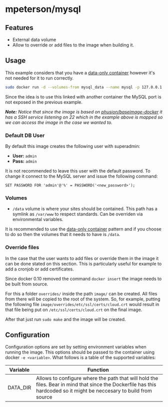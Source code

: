 # mpeterson/mysql
## Features
  * External data volume
  * Allow to override or add files to the image when building it.

## Usage
This example considers that you have a [data-only container](http://docs.docker.io/use/working_with_volumes/) however it's not needed for it to run correctly.

```bash
sudo docker run -d --volumes-from mysql_data --name mysql -p 127.0.0.1::22 mpeterson/mysql
```

Since the idea is to use this linked with another container the MySQL port is not exposed in the previous example.

*__Note:__ Notice that since the image is based on [phusion/baseimage-docker](https://github.com/phusion/baseimage-docker) it has a SSH service listening on 22 which in the example above is mapped so we can access the image in the case we wanted to.*

### Default DB User
By default this image creates the following user with superadmin:

  * **User:** ```admin```
  * **Pass:** ```admin```

It is not recommended to leave this user with the default password. To change it connect to the MySQL server and issue the following command:

```mysql
SET PASSWORD FOR 'admin'@'%' = PASSWORD('<new_password>');
```

### Volumes
  * ```/data``` volume is where your sites should be contained. This path has a symlink as ```/var/www``` to respect standards. Can be overriden via environmental variables.

It is recommended to use the [data-only container](http://docs.docker.io/use/working_with_volumes/) pattern and if you choose to do so then the volumes that it needs to have is ```/data```.

### Override files
In the case that the user wants to add files or override them in the image it can be done stated on this section. This is particularly useful for example to add a cronjob or add certificates.

Since docker 0.10 removed the command ```docker insert``` the image needs to be built from source.

For this a folder ```overrides/``` inside the path ```image/``` can be created. All files from there will be copied to the root of the system. So, for example, putting the following file ```image/overrides/etc/ssl/certs/cloud.crt``` would result in that file being put on ```/etc/ssl/certs/cloud.crt``` on the final image.

After that just run ```sudo make``` and the image will be created.

## Configuration
Configuration options are set by setting environment variables when running the image. This options should be passed to the container using docker
```-e <variable>```. What follows is a table of the supported variables:

Variable     | Function
------------ | --------------------------------------------------------------------------------------------------------------------------------------------------------------------
DATA_DIR     | Allows to configure where the path that will hold the files. Bear in mind that since the Dockerfile has this hardcoded so it might be neccesary to build from source

